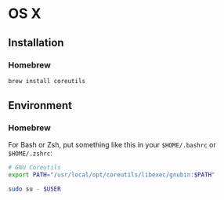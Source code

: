 # OS X

## Installation

### Homebrew

```sh
brew install coreutils
```

## Environment

### Homebrew

For Bash or Zsh, put something like this in your `$HOME/.bashrc` or `$HOME/.zshrc`:

```sh
# GNU Coreutils
export PATH="/usr/local/opt/coreutils/libexec/gnubin:$PATH"
```

```sh
sudo su - $USER
```
